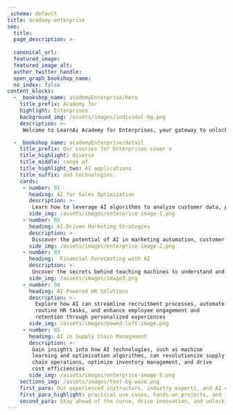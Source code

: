 ```yaml
---
_schema: default
title: academy-enterprise
seo:
  title: 
  page_description: >-
   
  canonical_url:
  featured_image:
  featured_image_alt: 
  author_twitter_handle:
  open_graph_bookshop_name: 
  no_index: false
content_blocks:
  - _bookshop_name: academyEnterprise/hero
    title_prefix: Academy for
    highlight: Enterprises
    background_img: /assets/images/individul-bg.png
    description: >-
     Welcome to LearnAi Academy for Enterprises, your gateway to unlocking the power of AI in the corporate world! At LearnAi Academy for Enterprises, we understand that AI has the potential to revolutionize the way businesses operate.

  - _bookshop_name: academyEnterprise/detail
    title_prefix: Our courses for Enterprises cover a
    title_highlight: diverse
    title_middle: range of
    title_highlight_two: AI applications
    title_suffix: and technologies.
    cards: 
     - number: 01
       heading: AI for Sales Optimization
       description: >-
        Learn how to leverage AI algorithms to analyze customer data, predict buying behavior, and optimize sales strategies for increased revenue generation
       side_img: /assets/images/enterprice-image-1.png
     - number: 02
       heading: AI-Driven Marketing Strategies
       description: >-
        Discover the potential of AI in marketing automation, customer segmentation, and personalized campaigns to drive customer engagement and boost ROI
       side_img: /assets/images/enterprice-image-2.png
     - number: 03
       heading:  Financial Forecasting with AI
       description: >-
        Uncover the secrets behind teaching machines to understand and generate human language, opening doors to advanced language-based AI applications
       side_img: /assets/images/image3.png
     - number: 04
       heading: AI-Powered HR Solutions
       description: >-
         Explore how AI can streamline recruitment processes, automate
         routine HR tasks, and enhance employee engagement and
         retention through personalized experiences
       side_img: /assets/images/powed-left-image.png
     - number: 05
       heading: AI in Supply Chain Management
       description: >-
        Gain insights into how AI technologies, such as machine
        learning and optimization algorithms, can revolutionize supply
        chain operations, optimize inventory management, and drive
        cost efficiencies
       side_img: /assets/images/enterprice-image-5.png
    sections_img: /assets/images/text-bg-wave.png
    first_para: Our experienced instructors, industry experts, and AI consultants will guide your teams through
    first_para_highlight: practical use cases, hands-on projects, and industry best practices.
    second_para: Stay ahead of the curve, drive innovation, and unlock new growth opportunities with LearnAi Academy.
---
```

